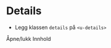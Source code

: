 # Details <mark data-badge="Alfa"></mark>

- Legg klassen `details` på `<u-details>`

<Story layout="grid">
<u-details class="styles.details">
  <u-summary>Åpne/lukk</u-summary>
  Innhold
</u-details>
</Story>